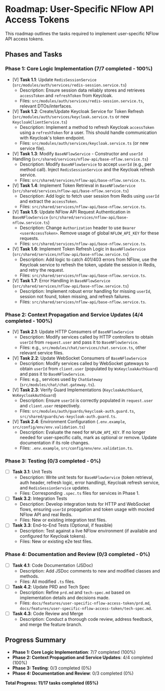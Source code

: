 # Roadmap: User-Specific NFlow API Access Tokens

This roadmap outlines the tasks required to implement user-specific NFlow API access tokens.

## Phases and Tasks

### Phase 1: Core Logic Implementation (7/7 completed - 100%)

- [V] **Task 1.1**: Update `RedisSessionService` (`src/modules/auth/services/redis-session.service.ts`)
  - Description: Ensure session data reliably stores and retrieves `accessToken` and `refreshToken` from Keycloak.
  - Files: `src/modules/auth/services/redis-session.service.ts`, relevant DTOs/interfaces.
- [V] **Task 1.2**: Create/Update Keycloak Service for Token Refresh (`src/modules/auth/services/keycloak.service.ts` or new `KeycloakClientService.ts`)
  - Description: Implement a method to refresh Keycloak `accessToken` using a `refreshToken` for a user. This should handle communication with Keycloak's token endpoint.
  - Files: `src/modules/auth/services/keycloak.service.ts` (or new service file).
- [V] **Task 1.3**: Modify `BaseNFlowService` - Constructor and `userId` Handling (`src/shared/services/nflow-api/base-nflow.service.ts`)
  - Description: Modify `BaseNFlowService` to accept `userId` (e.g., per method call). Inject `RedisSessionService` and the Keycloak refresh service.
  - Files: `src/shared/services/nflow-api/base-nflow.service.ts`.
- [V] **Task 1.4**: Implement Token Retrieval in `BaseNFlowService` (`src/shared/services/nflow-api/base-nflow.service.ts`)
  - Description: Add logic to fetch user session from Redis using `userId` and extract the `accessToken`.
  - Files: `src/shared/services/nflow-api/base-nflow.service.ts`.
- [V] **Task 1.5**: Update NFlow API Request Authentication in `BaseNFlowService` (`src/shared/services/nflow-api/base-nflow.service.ts`)
  - Description: Change `Authorization` header to use `Bearer <userAccessToken>`. Remove usage of global `NFLOW_API_KEY` for these requests.
  - Files: `src/shared/services/nflow-api/base-nflow.service.ts`.
- [V] **Task 1.6**: Implement Token Refresh Logic in `BaseNFlowService` (`src/shared/services/nflow-api/base-nflow.service.ts`)
  - Description: Add logic to catch 401/403 errors from NFlow, use the Keycloak service to refresh the token, update the session in Redis, and retry the request.
  - Files: `src/shared/services/nflow-api/base-nflow.service.ts`.
- [V] **Task 1.7**: Error Handling in `BaseNFlowService` (`src/shared/services/nflow-api/base-nflow.service.ts`)
  - Description: Implement robust error handling for missing `userId`, session not found, token missing, and refresh failures.
  - Files: `src/shared/services/nflow-api/base-nflow.service.ts`.

### Phase 2: Context Propagation and Service Updates (4/4 completed - 100%)

- [V] **Task 2.1**: Update HTTP Consumers of `BaseNFlowService`
  - Description: Modify services called by HTTP controllers to obtain `userId` from `request.user` and pass it to `BaseNFlowService`.
  - Files: e.g., `src/modules/chat/services/chat.service.ts`, other relevant service files.
- [V] **Task 2.2**: Update WebSocket Consumers of `BaseNFlowService`
  - Description: Modify services called by WebSocket gateways to obtain `userId` from `client.user` (populated by `WsKeycloakAuthGuard`) and pass it to `BaseNFlowService`.
  - Files: e.g., services used by `ChatGateway` (`src/modules/chat/chat.gateway.ts`).
- [V] **Task 2.3**: Verify Guard Implementations (`KeycloakAuthGuard`, `WsKeycloakAuthGuard`)
  - Description: Ensure `userId` is correctly populated in `request.user` and `client.user` respectively.
  - Files: `src/modules/auth/guards/keycloak-auth.guard.ts`, `src/shared/guards/ws-keycloak-auth.guard.ts`.
- [V] **Task 2.4**: Environment Configuration (`.env.example`, `src/config/env/env.validation.ts`)
  - Description: Evaluate the need for `NFLOW_API_KEY`. If no longer needed for user-specific calls, mark as optional or remove. Update documentation if its role changes.
  - Files: `.env.example`, `src/config/env/env.validation.ts`.

### Phase 3: Testing (0/3 completed - 0%)

- [ ] **Task 3.1**: Unit Tests
  - Description: Write unit tests for `BaseNFlowService` (token retrieval, auth header, refresh logic, error handling), Keycloak refresh service, and `RedisSessionService` updates.
  - Files: Corresponding `.spec.ts` files for services in Phase 1.
- [ ] **Task 3.2**: Integration Tests
  - Description: Develop integration tests for HTTP and WebSocket flows, ensuring `userId` propagation and token usage with mocked NFlow API and real Redis.
  - Files: New or existing integration test files.
- [ ] **Task 3.3**: End-to-End Tests (Optional, if feasible)
  - Description: Test against a live NFlow environment (if available and configured for Keycloak tokens).
  - Files: New or existing e2e test files.

### Phase 4: Documentation and Review (0/3 completed - 0%)

- [ ] **Task 4.1**: Code Documentation (JSDoc)
  - Description: Add JSDoc comments to new and modified classes and methods.
  - Files: All modified `.ts` files.
- [ ] **Task 4.2**: Update PRD and Tech Spec
  - Description: Refine `prd.md` and `tech-spec.md` based on implementation details and decisions made.
  - Files: `docs/features/user-specific-nflow-access-token/prd.md`, `docs/features/user-specific-nflow-access-token/tech-spec.md`.
- [ ] **Task 4.3**: Code Review and Merge
  - Description: Conduct a thorough code review, address feedback, and merge the feature branch.

## Progress Summary

- **Phase 1: Core Logic Implementation**: 7/7 completed (100%)
- **Phase 2: Context Propagation and Service Updates**: 4/4 completed (100%)
- **Phase 3: Testing**: 0/3 completed (0%)
- **Phase 4: Documentation and Review**: 0/3 completed (0%)

**Total Progress: 11/17 tasks completed (65%)**
